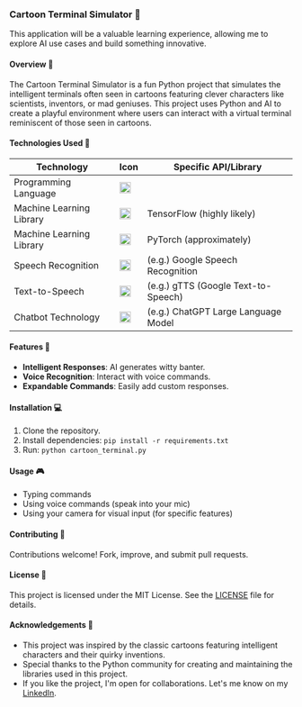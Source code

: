 ### Cartoon Terminal Simulator 🤖
This application will be a valuable learning experience, allowing me to explore AI use cases and build something innovative.

#### Overview 🌟
The Cartoon Terminal Simulator is a fun Python project that simulates the intelligent terminals often seen in cartoons featuring clever characters like scientists, inventors, or mad geniuses. This project uses Python and AI to create a playful environment where users can interact with a virtual terminal reminiscent of those seen in cartoons.

#### Technologies Used 🔨
<table>
  <thead>
    <tr>
      <th>Technology</th>
      <th>Icon</th>
      <th>Specific API/Library</th>
    </tr>
  </thead>
  <tbody>
    <tr>
      <td>Programming Language</td>
      <td><img src="https://simpleicons.org/icons/python.svg" alt="Python Logo" width="20"></td>
      <td></td>
    </tr>
    <tr>
      <td>Machine Learning Library</td>
      <td><img src="https://simpleicons.org/icons/tensorflow.svg" alt="TensorFlow Logo" width="20"></td>
      <td>TensorFlow (highly likely)</td>
    </tr>
    <tr>
      <td>Machine Learning Library</td>
      <td><img src="https://simpleicons.org/icons/pytorch.svg" alt="PyTorch Logo" width="20"></td>
      <td>PyTorch (approximately)</td>
    </tr>
    <tr>
      <td>Speech Recognition</td>
      <td><img src="https://simpleicons.org/icons/googlecloud.svg" alt="Google Cloud Icon" width="20"></td>
      <td>(e.g.) Google Speech Recognition</td>
    </tr>
    <tr>
      <td>Text-to-Speech</td> 
      <td><img src="https://simpleicons.org/icons/google.svg" alt="Text-to-Speech Logo" width="20"></td>
      <td>(e.g.) gTTS (Google Text-to-Speech)</td>
    </tr>
    <tr>
      <td>Chatbot Technology</td>
      <td><img src="https://simpleicons.org/icons/openai.svg" alt="Chatbot Logo" width="20"></td>
      <td>(e.g.) ChatGPT Large Language Model</td>
    </tr>
  </tbody>
</table>

#### Features 🚀
- **Intelligent Responses**: AI generates witty banter.
- **Voice Recognition**: Interact with voice commands.
- **Expandable Commands**: Easily add custom responses.

#### Installation 💻
1. Clone the repository.
2. Install dependencies: `pip install -r requirements.txt`
3. Run: `python cartoon_terminal.py`

#### Usage 🎮
- Typing commands
- Using voice commands (speak into your mic)
- Using your camera for visual input (for specific features)

#### Contributing 🤝
Contributions welcome! Fork, improve, and submit pull requests.

#### License 📝
This project is licensed under the MIT License. See the [LICENSE](LICENSE) file for details.

#### Acknowledgements 🙏
- This project was inspired by the classic cartoons featuring intelligent characters and their quirky inventions.
- Special thanks to the Python community for creating and maintaining the libraries used in this project.
- If you like the project, I'm open for collaborations. Let's me know on my <a href="https://www.linkedin.com/in/imossama/">LinkedIn</a>.

